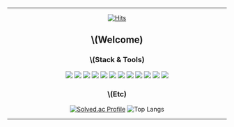 <div align = center>  
         
---     
[![Hits](https://hits.seeyoufarm.com/api/count/incr/badge.svg?url=https%3A%2F%2Fgithub.com%2Fmomomomoon&count_bg=%2379C83D&title_bg=%23555555&icon=&icon_color=%23E7E7E7&title=hits&edge_flat=false)](https://hits.seeyoufarm.com)
## \\(Welcome)
### \\(Stack & Tools)
<img src="https://img.shields.io/badge/C-20232a.svg?style=for-the-badge&logo=C&logoColor=white" />
<img src="https://img.shields.io/badge/C++-20232a.svg?style=for-the-badge&logo=Cplusplus&logoColor=white" />
<img src="https://img.shields.io/badge/Csharp-20232a.svg?style=for-the-badge&logo=csharp&logoColor=white" />
<img src="https://img.shields.io/badge/.net-20232a.svg?style=for-the-badge&logo=dotnet&logoColor=white" /> 
<img src="https://img.shields.io/badge/blazor-20232a.svg?style=for-the-badge&logo=blazor&logoColor=white" />
<img src="https://img.shields.io/badge/unity-20232a.svg?style=for-the-badge&logo=unity&logoColor=white" /> 
<img src="https://img.shields.io/badge/unrealengine-20232a.svg?style=for-the-badge&logo=unrealengine&logoColor=white" />
<img src="https://img.shields.io/badge/godot-20232a.svg?style=for-the-badge&logo=GodotEngine&logoColor=white" />
<img src="https://img.shields.io/badge/opengl-20232a.svg?style=for-the-badge&logo=opengl&logoColor=white" /> 
<img src="https://img.shields.io/badge/git-20232a.svg?style=for-the-badge&logo=git&logoColor=white" />
<img src="https://img.shields.io/badge/github-20232a.svg?style=for-the-badge&logo=github&logoColor=white" />
<img src="https://img.shields.io/badge/notion-20232a.svg?style=for-the-badge&logo=notion&logoColor=white" />

### \\(Etc)
[![Solved.ac Profile](http://mazassumnida.wtf/api/v2/generate_badge?boj=ansdj1908)](https://solved.ac/ansdj1908/)
![Top Langs](https://github-readme-stats.vercel.app/api/top-langs/?username=momomomoon&layout=compact)
 
     
---
</div>
 
    
  
 
